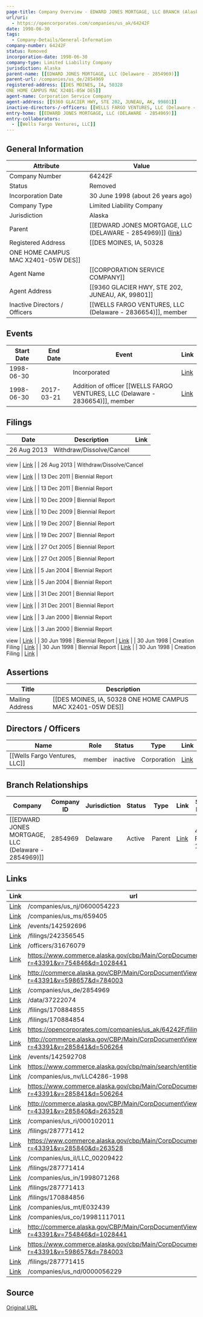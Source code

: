 ```yaml
---
page-title: Company Overview - EDWARD JONES MORTGAGE, LLC BRANCH (Alaska - 64242F)
url/uri:
  - https://opencorporates.com/companies/us_ak/64242F
date: 1998-06-30
tags:
  - Company-Details/General-Information
company-number: 64242F
status: Removed
incorporation-date: 1998-06-30
company-type: Limited Liability Company
jurisdiction: Alaska
parent-name: [[EDWARD JONES MORTGAGE, LLC (Delaware - 2854969)]]
parent-url: /companies/us_de/2854969
registered-address: [[DES MOINES, IA, 50328
ONE HOME CAMPUS MAC X2401-05W DES]]
agent-name: Corporation Service Company
agent-address: [[9360 GLACIER HWY, STE 202, JUNEAU, AK, 99801]]
inactive-directors-/-officers: [[WELLS FARGO VENTURES, LLC (Delaware - 2836654)]], member
entry-home: [[EDWARD JONES MORTGAGE, LLC (DELAWARE - 2854969)]]
entry-collaborators:
  - [[Wells Fargo Ventures, LLC]]
---
```


## General Information
| Attribute          | Value                                       |
|--------------------|---------------------------------------------|
| Company Number     | 64242F                                      |
| Status             | Removed                                     |
| Incorporation Date | 30 June 1998 (about 26 years ago)           |
| Company Type       | Limited Liability Company                   |
| Jurisdiction       | Alaska                                      |
| Parent             | [[EDWARD JONES MORTGAGE, LLC (DELAWARE - 2854969)]] ([link](/companies/us_de/2854969)) |
| Registered Address | [[DES MOINES, IA, 50328
ONE HOME CAMPUS MAC X2401-05W DES]] |
| Agent Name         | [[CORPORATION SERVICE COMPANY]] |
| Agent Address      | [[9360 GLACIER HWY, STE 202, JUNEAU, AK, 99801]] |
| Inactive Directors / Officers | [[WELLS FARGO VENTURES, LLC (Delaware - 2836654)]], member           |

## Events

| Start Date | End Date   | Event                                                   | Link |
|------------|------------|-------------------------------------------------------|------|
| 1998-06-30 |            | Incorporated                                            | [Link](https://opencorporates.com/events/142592708) |
| 1998-06-30 | 2017-03-21 | Addition of officer [[WELLS FARGO VENTURES, LLC (Delaware - 2836654)]], member   | [Link](https://opencorporates.com/events/142592696) |

## Filings
| Date        | Description                    | Link |
|-------------|--------------------------------|-------|
| 26 Aug 2013 | Withdraw/Dissolve/Cancel

view | [Link](https://opencorporates.com/filings/287771415) |
| 26 Aug 2013 | Withdraw/Dissolve/Cancel

view | [Link](https://opencorporates.com/filings/242356545) |
| 13 Dec 2011 | Biennial Report

view          | [Link](https://opencorporates.com/filings/287771414) |
| 13 Dec 2011 | Biennial Report

view          | [Link](https://opencorporates.com/filings/170884856) |
| 10 Dec 2009 | Biennial Report

view          | [Link](https://opencorporates.com/filings/287771413) |
| 10 Dec 2009 | Biennial Report

view          | [Link](https://opencorporates.com/filings/170884855) |
| 19 Dec 2007 | Biennial Report

view          | [Link](https://opencorporates.com/filings/287771412) |
| 19 Dec 2007 | Biennial Report

view          | [Link](https://opencorporates.com/filings/170884854) |
| 27 Oct 2005 | Biennial Report

view          | [Link](https://opencorporates.com/filings/287771410) |
| 27 Oct 2005 | Biennial Report

view          | [Link](https://opencorporates.com/filings/170884853) |
| 5 Jan 2004  | Biennial Report

view          | [Link](https://opencorporates.com/filings/287771408) |
| 5 Jan 2004  | Biennial Report

view          | [Link](https://opencorporates.com/filings/170884852) |
| 31 Dec 2001 | Biennial Report

view          | [Link](https://opencorporates.com/filings/287771407) |
| 31 Dec 2001 | Biennial Report

view          | [Link](https://opencorporates.com/filings/170884851) |
| 3 Jan 2000  | Biennial Report

view          | [Link](https://opencorporates.com/filings/287771405) |
| 3 Jan 2000  | Biennial Report

view          | [Link](https://opencorporates.com/filings/170884850) |
| 30 Jun 1998 | Biennial Report                | [Link](https://opencorporates.com/filings/287771404) |
| 30 Jun 1998 | Creation Filing                | [Link](https://opencorporates.com/filings/287771403) |
| 30 Jun 1998 | Biennial Report                | [Link](https://opencorporates.com/filings/170884849) |
| 30 Jun 1998 | Creation Filing                | [Link](https://opencorporates.com/filings/170884848) |

## Assertions
| Title               | Description                                             |
|---------------------|---------------------------------------------------------|
| Mailing Address     | [[DES MOINES, IA, 50328 ONE HOME CAMPUS MAC X2401-05W DES]] |

## Directors / Officers
| Name                 | Role            | Status     | Type        | Link |
|----------------------|-----------------|------------|-------------|------|
| [[Wells Fargo Ventures, LLC]] | member          | inactive   | Corporation | [Link](https://opencorporates.com/officers/31676079) |

## Branch Relationships
| Company                       | Company ID            | Jurisdiction         | Status   | Type       | Link                                | Start Date   | End Date     | Statement Link                      |
|--------------------------------|----------------------|----------------------|----------|------------|-------------------------------------|--------------|--------------|-------------------------------------|
| [[EDWARD JONES MORTGAGE, LLC (Delaware - 2854969)]] | 2854969              | Delaware             | Active   | Parent     | [Link](https://opencorporates.com/companies/us_de/2854969) | 4 Feb 1998   | N/A          | [Statement](https://opencorporates.com/statements/3261) |

## Links
| Link   | url                            
|--------|--------------------------------|
| [Link](/companies/us_nj/0600054223) |/companies/us_nj/0600054223   |
| [Link](/companies/us_ms/659405) |/companies/us_ms/659405       |
| [Link](/events/142592696) |/events/142592696             |
| [Link](/filings/242356545) |/filings/242356545            |
| [Link](/officers/31676079) |/officers/31676079            |
| [Link](https://www.commerce.alaska.gov/cbp/Main/CorpDocumentViewer.aspx?r=43391&v=754846&d=1028441) |https://www.commerce.alaska.gov/cbp/Main/CorpDocumentViewer.aspx?r=43391&v=754846&d=1028441|
| [Link](http://commerce.alaska.gov/CBP/Main/CorpDocumentViewer.aspx?r=43391&v=598657&d=784003) |http://commerce.alaska.gov/CBP/Main/CorpDocumentViewer.aspx?r=43391&v=598657&d=784003|
| [Link](/companies/us_de/2854969) |/companies/us_de/2854969      |
| [Link](/data/37222074) |/data/37222074                |
| [Link](/filings/170884855) |/filings/170884855            |
| [Link](/filings/170884854) |/filings/170884854            |
| [Link](https://opencorporates.com/companies/us_ak/64242F/filings) |https://opencorporates.com/companies/us_ak/64242F/filings|
| [Link](http://commerce.alaska.gov/CBP/Main/CorpDocumentViewer.aspx?r=43391&v=285841&d=506264) |http://commerce.alaska.gov/CBP/Main/CorpDocumentViewer.aspx?r=43391&v=285841&d=506264|
| [Link](/events/142592708) |/events/142592708             |
| [Link](https://www.commerce.alaska.gov/cbp/main/search/entities) |https://www.commerce.alaska.gov/cbp/main/search/entities|
| [Link](/companies/us_nv/LLC4286-1998) |/companies/us_nv/LLC4286-1998 |
| [Link](https://www.commerce.alaska.gov/cbp/Main/CorpDocumentViewer.aspx?r=43391&v=285841&d=506264) |https://www.commerce.alaska.gov/cbp/Main/CorpDocumentViewer.aspx?r=43391&v=285841&d=506264|
| [Link](http://commerce.alaska.gov/CBP/Main/CorpDocumentViewer.aspx?r=43391&v=285840&d=263528) |http://commerce.alaska.gov/CBP/Main/CorpDocumentViewer.aspx?r=43391&v=285840&d=263528|
| [Link](/companies/us_ri/000102011) |/companies/us_ri/000102011    |
| [Link](/filings/287771412) |/filings/287771412            |
| [Link](https://www.commerce.alaska.gov/cbp/Main/CorpDocumentViewer.aspx?r=43391&v=285840&d=263528) |https://www.commerce.alaska.gov/cbp/Main/CorpDocumentViewer.aspx?r=43391&v=285840&d=263528|
| [Link](/companies/us_il/LLC_00209422) |/companies/us_il/LLC_00209422 |
| [Link](/filings/287771414) |/filings/287771414            |
| [Link](/companies/us_in/1998071268) |/companies/us_in/1998071268   |
| [Link](/filings/287771413) |/filings/287771413            |
| [Link](/filings/170884856) |/filings/170884856            |
| [Link](/companies/us_mt/E032439) |/companies/us_mt/E032439      |
| [Link](/companies/us_co/19981117011) |/companies/us_co/19981117011  |
| [Link](http://commerce.alaska.gov/CBP/Main/CorpDocumentViewer.aspx?r=43391&v=754846&d=1028441) |http://commerce.alaska.gov/CBP/Main/CorpDocumentViewer.aspx?r=43391&v=754846&d=1028441|
| [Link](https://www.commerce.alaska.gov/cbp/Main/CorpDocumentViewer.aspx?r=43391&v=598657&d=784003) |https://www.commerce.alaska.gov/cbp/Main/CorpDocumentViewer.aspx?r=43391&v=598657&d=784003|
| [Link](/filings/287771415) |/filings/287771415            |
| [Link](/companies/us_nd/0000056229) |/companies/us_nd/0000056229   |

## Source
[Original URL](https://opencorporates.com/companies/us_ak/64242F)

